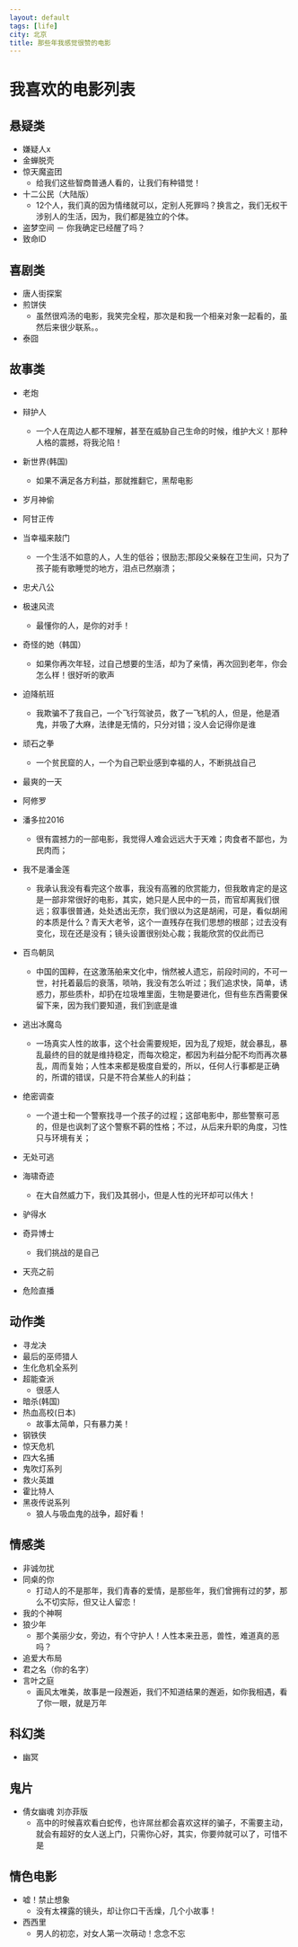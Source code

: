```yaml
---
layout: default
tags: [life]
city: 北京
title: 那些年我感觉很赞的电影
---
```



我喜欢的电影列表
==============


悬疑类
----------
+ 嫌疑人x
+ 金蝉脱壳
+ 惊天魔盗团
   - 给我们这些智商普通人看的，让我们有种错觉！
+ 十二公民（大陆版）
   - 12个人，我们真的因为情绪就可以，定别人死罪吗？换言之，我们无权干涉别人的生活，因为，我们都是独立的个体。
+ 盗梦空间
   － 你我确定已经醒了吗？
+ 致命ID



 喜剧类
----------
+ 唐人街探案
+ 煎饼侠
   - 虽然很鸡汤的电影，我笑完全程，那次是和我一个相亲对象一起看的，虽然后来很少联系。。
+ 泰囧


故事类
----------
+ 老炮
+ 辩护人
    - 一个人在周边人都不理解，甚至在威胁自己生命的时候，维护大义！那种人格的震撼，将我沦陷！
+ 新世界(韩国)
   - 如果不满足各方利益，那就推翻它，黑帮电影
+ 岁月神偷
+ 阿甘正传
+ 当幸福来敲门
   - 一个生活不如意的人，人生的低谷；很励志;那段父亲躲在卫生间，只为了孩子能有歌睡觉的地方，泪点已然崩溃；
+ 忠犬八公
+ 极速风流
  - 最懂你的人，是你的对手！
+ 奇怪的她（韩国）
   - 如果你再次年轻，过自己想要的生活，却为了亲情，再次回到老年，你会怎么样！很好听的歌声
+ 迫降航班
   - 我欺骗不了我自己，一个飞行驾驶员，救了一飞机的人，但是，他是酒鬼，并吸了大麻，法律是无情的，只分对错；没人会记得你是谁
+ 顽石之拳 
    - 一个贫民窟的人，一个为自己职业感到幸福的人，不断挑战自己
+ 最爽的一天
+ 阿修罗
+ 潘多拉2016
    - 很有震撼力的一部电影，我觉得人难会远远大于天难；肉食者不鄙也，为民肉而；
+ 我不是潘金莲
    - 我承认我没有看完这个故事，我没有高雅的欣赏能力，但我敢肯定的是这是一部非常很好的电影，其实，她只是人民中的一员，而官却离我们很远；叙事很普通，处处透出无奈，我们很以为这是胡闹，可是，看似胡闹的本质是什么？青天大老爷，这个一直残存在我们思想的根部；过去没有变化，现在还是没有；镜头设置很别处心裁；我能欣赏的仅此而已
+ 百鸟朝凤
    - 中国的国粹，在这激荡舶来文化中，悄然被人遗忘，前段时间的，不可一世，衬托着最后的衰落，唢呐，我没有怎么听过；我们追求快，简单，诱惑力，那些质朴，却扔在垃圾堆里面，生物是要进化，但有些东西需要保留下来，因为我们要知道，我们到底是谁
+ 逃出冰魔岛
    - 一场真实人性的故事，这个社会需要规矩，因为乱了规矩，就会暴乱，暴乱最终的目的就是维持稳定，而每次稳定，都因为利益分配不均而再次暴乱，周而复始；人性本来都是极度自爱的，所以，任何人行事都是正确的，所谓的错误，只是不符合某些人的利益；
+ 绝密调查
    - 一个道士和一个警察找寻一个孩子的过程；这部电影中，那些警察可恶的，但是也讽刺了这个警察不羁的性格；不过，从后来升职的角度，习性只与环境有关；
+ 无处可逃
+ 海啸奇迹
	- 在大自然威力下，我们及其弱小，但是人性的光环却可以伟大！
        
+ 驴得水
+ 奇异博士
    - 我们挑战的是自己
+ 天亮之前
+ 危险直播         
        
        
动作类
----------
+ 寻龙决
+ 最后的巫师猎人
+ 生化危机全系列
+ 超能查派
   - 很感人
+ 暗杀(韩国)
+ 热血高校(日本)
   - 故事太简单，只有暴力美！
+ 钢铁侠
+ 惊天危机
+ 四大名捕
+ 鬼吹灯系列
+ 救火英雄
+ 霍比特人
+ 黑夜传说系列
   - 狼人与吸血鬼的战争，超好看！



情感类
-------
+ 非诚勿扰
+ 同桌的你
    - 打动人的不是那年，我们青春的爱情，是那些年，我们曾拥有过的梦，那么不切实际，但又让人留恋！
+ 我的个神啊
+ 狼少年
   - 那个美丽少女，旁边，有个守护人！人性本来丑恶，兽性，难道真的恶吗？
+ 追爱大布局  
+ 君之名（你的名字）    
+ 言叶之庭
   - 画风太唯美，故事是一段邂逅，我们不知道结果的邂逅，如你我相遇，看了你一眼，就是万年

科幻类
----------
+ 幽冥




鬼片
-------
+ 倩女幽魂 刘亦菲版
    - 高中的时候喜欢看白蛇传，也许屌丝都会喜欢这样的骗子，不需要主动，就会有超好的女人送上门，只需你心好，其实，你要帅就可以了，可惜不是

情色电影
---------
+ 嘘！禁止想象
   - 没有太裸露的镜头，却让你口干舌燥，几个小故事！
+ 西西里
   - 男人的初恋，对女人第一次萌动！念念不忘
